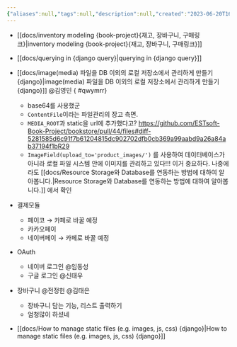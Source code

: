 ```yaml
---
{"aliases":null,"tags":null,"description":null,"created":"2023-06-20T16:03:07","updated":"2023-07-15T21:30:21","title":"20230620 book-project","dg-publish":true,"permalink":"/docs/20230620 book-project/","dgPassFrontmatter":true}
---
```


- [[docs/inventory modeling {book-project}{재고, 장바구니, 구매링크}\|inventory modeling {book-project}{재고, 장바구니, 구매링크}]]
- [[docs/querying in {django query}\|querying in {django query}]]
- [[docs/image(media) 파일을 DB 이외의 로컬 저장소에서 관리하게 만들기 {django}\|image(media) 파일을 DB 이외의 로컬 저장소에서 관리하게 만들기 {django}]] @김영민
{ #qwymrr}

	- base64를 사용했군
	- `ContentFile`이라는 파일관리의 장고 측면.
	- `MEDIA_ROOT`과 static을 url에 추가했다고? https://github.com/ESTsoft-Book-Project/bookstore/pull/44/files#diff-5281585d6c91f7b61204815dc902702dfb0cb369a99aabd9a26a84ab37194f1bR29
	- `ImageField(upload_to='product_images/')` 를 사용하여 데이터베이스가 아니라 로컬 파일 시스템 안에 이미지를 관리하고 있다!!! 이거 중요하다. 나중에라도 [[docs/Resource Storage와 Database를 연동하는 방법에 대하여 알아봅니다.\|Resource Storage와 Database를 연동하는 방법에 대하여 알아봅니다.]] 에서 확인
- 결제모듈
	- 페이코 → 카페로 바꿀 예정
	- 카카오페이
	- 네이버페이 → 카페로 바꿀 예정
- OAuth
	- 네이버 로그인 @임동성
	- 구글 로그인 @신태우
- 장바구니 @전정헌 @김태은
	- 장바구니 담는 기능, 리스트 출력하기
	- 엄청많이 하셨네

- [[docs/How to manage static files (e.g. images, js, css) {django}\|How to manage static files (e.g. images, js, css) {django}]]
